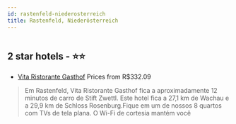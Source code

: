 ```yaml
---
id: rastenfeld-niederosterreich
title: Rastenfeld, Niederösterreich
---
```


<center><img src="https://i.travelapi.com/hotels/28000000/27140000/27137600/27137564/dd06682a_z.jpg" alt="" /></center>


##  2 star hotels - ⭐️⭐️

-    [Vita Ristorante Gasthof](https://www.hurb.com/br/aud/https://www.hurb.com/br/hotels/rastenfeld/vita-ristorante-gasthof-HT-2XEW?cmp=18055) Prices from R$332.09
   > Em Rastenfeld, Vita Ristorante Gasthof fica a aproximadamente 12 minutos de carro de Stift Zwettl.  Este hotel fica a 27,1 km de Wachau e a 29,9 km de Schloss Rosenburg.Fique em um de nossos 8 quartos com TVs de tela plana. O Wi-Fi de cortesia mantém você

